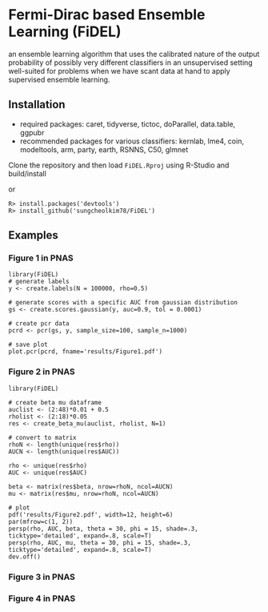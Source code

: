# Fermi-Dirac based Ensemble Learning (FiDEL)

an ensemble learning algorithm that uses the calibrated nature of the output probability of possibly very different classifiers in an unsupervised setting well-suited for problems when we have scant data at hand to apply supervised ensemble learning.

## Installation

- required packages: caret, tidyverse, tictoc, doParallel, data.table, ggpubr
- recommended packages for various classifiers: kernlab, lme4, coin, modeltools, arm, party, earth, RSNNS, C50, glmnet

Clone the repository and then load `FiDEL.Rproj` using R-Studio and build/install

or

```
R> install.packages('devtools')
R> install_github('sungcheolkim78/FiDEL')
```

## Examples

### Figure 1 in PNAS

```{r}
library(FiDEL)
# generate labels
y <- create.labels(N = 100000, rho=0.5)

# generate scores with a specific AUC from gaussian distribution
gs <- create.scores.gaussian(y, auc=0.9, tol = 0.0001)

# create pcr data
pcrd <- pcr(gs, y, sample_size=100, sample_n=1000)

# save plot
plot.pcr(pcrd, fname='results/Figure1.pdf')
```

### Figure 2 in PNAS

```{r}
library(FiDEL)

# create beta mu dataframe
auclist <- (2:48)*0.01 + 0.5
rholist <- (2:18)*0.05
res <- create_beta_mu(auclist, rholist, N=1)

# convert to matrix
rhoN <- length(unique(res$rho))
AUCN <- length(unique(res$AUC))

rho <- unique(res$rho)
AUC <- unique(res$AUC)

beta <- matrix(res$beta, nrow=rhoN, ncol=AUCN)
mu <- matrix(res$mu, nrow=rhoN, ncol=AUCN)

# plot
pdf('results/Figure2.pdf', width=12, height=6)
par(mfrow=c(1, 2))
persp(rho, AUC, beta, theta = 30, phi = 15, shade=.3, ticktype='detailed', expand=.8, scale=T)
persp(rho, AUC, mu, theta = 30, phi = 15, shade=.3, ticktype='detailed', expand=.8, scale=T)
dev.off()
```

### Figure 3 in PNAS

### Figure 4 in PNAS

